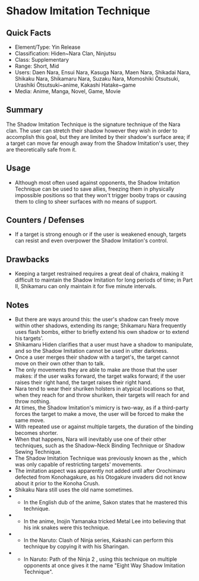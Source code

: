 # Shadow Imitation Technique

## Quick Facts
- Element/Type: Yin Release
- Classification: Hiden~Nara Clan, Ninjutsu
- Class: Supplementary
- Range: Short, Mid
- Users: Daen Nara, Ensui Nara, Kasuga Nara, Maen Nara, Shikadai Nara, Shikaku Nara, Shikamaru Nara, Suzaku Nara, Momoshiki Ōtsutsuki, Urashiki Ōtsutsuki~anime, Kakashi Hatake~game
- Media: Anime, Manga, Novel, Game, Movie

## Summary
The Shadow Imitation Technique is the signature technique of the Nara clan. The user can stretch their shadow however they wish in order to accomplish this goal, but they are limited by their shadow's surface area; if a target can move far enough away from the Shadow Imitation's user, they are theoretically safe from it.

## Usage
- Although most often used against opponents, the Shadow Imitation Technique can be used to save allies, freezing them in physically impossible positions so that they won't trigger booby traps or causing them to cling to sheer surfaces with no means of support.

## Counters / Defenses
- If a target is strong enough or if the user is weakened enough, targets can resist and even overpower the Shadow Imitation's control.

## Drawbacks
- Keeping a target restrained requires a great deal of chakra, making it difficult to maintain the Shadow Imitation for long periods of time; in Part II, Shikamaru can only maintain it for five minute intervals.

## Notes
- But there are ways around this: the user's shadow can freely move within other shadows, extending its range; Shikamaru Nara frequently uses flash bombs, either to briefly extend his own shadow or to extend his targets'.
- Shikamaru Hiden clarifies that a user must have a shadow to manipulate, and so the Shadow Imitation cannot be used in utter darkness.
- Once a user merges their shadow with a target's, the target cannot move on their own other than to talk.
- The only movements they are able to make are those that the user makes: if the user walks forward, the target walks forward; if the user raises their right hand, the target raises their right hand.
- Nara tend to wear their shuriken holsters in atypical locations so that, when they reach for and throw shuriken, their targets will reach for and throw nothing.
- At times, the Shadow Imitation's mimicry is two-way, as if a third-party forces the target to make a move, the user will be forced to make the same move.
- With repeated use or against multiple targets, the duration of the binding becomes shorter.
- When that happens, Nara will inevitably use one of their other techniques, such as the Shadow–Neck Binding Technique or Shadow Sewing Technique.
- The Shadow Imitation Technique was previously known as the , which was only capable of restricting targets' movements.
- The imitation aspect was apparently not added until after Orochimaru defected from Konohagakure, as his Otogakure invaders did not know about it prior to the Konoha Crush.
- Shikaku Nara still uses the old name sometimes.
- * In the English dub of the anime, Sakon states that he mastered this technique.
- * In the anime, Inojin Yamanaka tricked Metal Lee into believing that his ink snakes were this technique.
- * In the Naruto: Clash of Ninja series, Kakashi can perform this technique by copying it with his Sharingan.
- * In Naruto: Path of the Ninja 2 , using this technique on multiple opponents at once gives it the name "Eight Way Shadow Imitation Technique".
